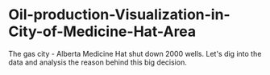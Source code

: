 # Oil-production-Visualization-in-City-of-Medicine-Hat-Area
The gas city - Alberta Medicine Hat shut down 2000 wells. Let's dig into the data and analysis the reason behind this big decision. 
